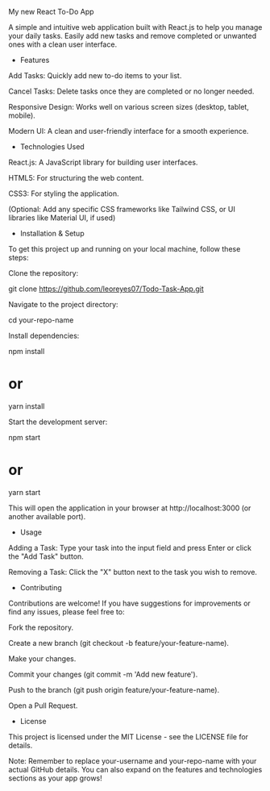 My new React To-Do App

A simple and intuitive web application built with React.js to help you manage your daily tasks. Easily add new tasks and remove completed or unwanted ones with a clean user interface.

* Features

Add Tasks: Quickly add new to-do items to your list.

Cancel Tasks: Delete tasks once they are completed or no longer needed.

Responsive Design: Works well on various screen sizes (desktop, tablet, mobile).

Modern UI: A clean and user-friendly interface for a smooth experience.

* Technologies Used

React.js: A JavaScript library for building user interfaces.

HTML5: For structuring the web content.

CSS3: For styling the application.

(Optional: Add any specific CSS frameworks like Tailwind CSS, or UI libraries like Material UI, if used)

* Installation & Setup

To get this project up and running on your local machine, follow these steps:

Clone the repository:

git clone https://github.com/leoreyes07/Todo-Task-App.git


Navigate to the project directory:

cd your-repo-name


Install dependencies:

npm install
# or
yarn install


Start the development server:

npm start
# or
yarn start


This will open the application in your browser at http://localhost:3000 (or another available port).

* Usage

Adding a Task: Type your task into the input field and press Enter or click the "Add Task" button.

Removing a Task: Click the "X" button next to the task you wish to remove.

* Contributing

Contributions are welcome! If you have suggestions for improvements or find any issues, please feel free to:

Fork the repository.

Create a new branch (git checkout -b feature/your-feature-name).

Make your changes.

Commit your changes (git commit -m 'Add new feature').

Push to the branch (git push origin feature/your-feature-name).

Open a Pull Request.

* License

This project is licensed under the MIT License - see the LICENSE file for details.

Note: Remember to replace your-username and your-repo-name with your actual GitHub details. You can also expand on the features and technologies sections as your app grows!